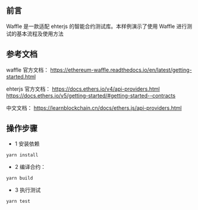 ## 前言
Waffle 是一款适配 ehterjs 的智能合约测试库。本样例演示了使用 Waffle 进行测试的基本流程及使用方法

## 参考文档
waffle 官方文档： 
https://ethereum-waffle.readthedocs.io/en/latest/getting-started.html     

ehterjs 官方文档：
https://docs.ethers.io/v4/api-providers.html   
https://docs.ethers.io/v5/getting-started/#getting-started--contracts   

中文文档： 
https://learnblockchain.cn/docs/ethers.js/api-providers.html  

## 操作步骤  
- 1 安装依赖
```
yarn install
```

- 2 编译合约：
```
yarn build
```

- 3 执行测试  
```
yarn test
```
